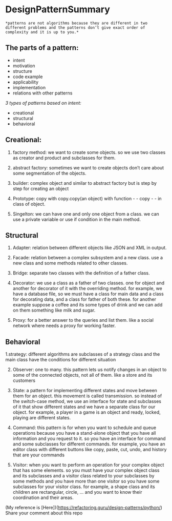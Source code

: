 # DesignPatternSummary
`*patterns are not algorithms because they are different in two different problems and the patterns don’t give exact order of complexity and it is up to you.*`

## The parts of a pattern:
- intent
- motivation
- structure
- code example
- applicability
- implementation
- relations with other patterns

*3 types of patterns based on intent:*
- creational
- structural
- behavioral

## Creational:
1. factory method: we want to create some objects. so we use two classes as creator and product and subclasses for them.

2. abstract factory: sometimes we want to create objects don’t care about some segmentation of the objects. 

3. builder: complex object and similar to abstract factory but is step by step for creating an object

4. Prototype: copy with copy.copy(an object) with function - - copy - - in class of object.

5. Singelton: we can have one and only one object from a class. we can use a private variable or use if condition in the main method.

## Structural
1. Adapter: relation between different objects like JSON and XML in output.

2. Facade: relation between a complex subsystem and a new class. use a new class and some methods related to other classes.

3. Bridge: separate two classes with the definition of a father class.

4. Decorator: we use a class as a father of two classes. one for object and another for decorator of it with the overriding method.
for example, we have a database file, so we must have a class for main data and a class for decorating data, and a class for father of both these. for another example suppose a coffee and its some types of drink and we can add on them something like milk and sugar.

5. Proxy: for a better answer to the queries and list them. like a social network where needs a proxy for working faster.

## Behavioral
1.strategy: different algorithms are subclasses of a strategy class and the main class have the conditions for different situation 

2. Observer: one to many. this pattern lets us notify changes in an object to some of the connected objects, not all of them. like a store and its customers

3. State: a pattern for implementing different states and move between them for an object. this movement is called transmission. so instead of the switch-case method, we use an interface for state and subclasses of it that show different states and we have a separate class for our object.
for example, a player in a game is an object and ready, locked, playing are different states.

4. Command: this pattern is for when you want to schedule and queue operations because you have a stand-alone object that you have all information and you request to it. so you have an interface for command and some subclasses for different commands.
for example, you have an editor class with different buttons like copy, paste, cut, undo, and history that are your commands

5. Visitor: when you want to perform an operation for your complex object that has some elements. so you must have your complex object class and its subclasses and a visitor class related to your subclasses by some methods and you have more than one visitor so you have some subclasses for your visitor class.
for example, a shape class and its children are rectangular, circle, … and you want to know their coordination and their areas.

(My reference is [Here])(https://refactoring.guru/design-patterns/python/)
Share your comment about this repo
